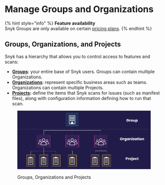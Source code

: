 # Manage Groups and Organizations

{% hint style="info" %}
**Feature availability**\
Snyk Groups are only available on certain [pricing plans](https://snyk.io/plans/).
{% endhint %}

## Groups, Organizations, and Projects

Snyk has a hierarchy that allows you to control access to features and scans:

* [**Groups**](introduction-to-groups.md): your entire base of Snyk users. Groups can contain multiple Organizations.
* [**Organizations**](whats-a-snyk-organization.md): represent specific business areas such as teams. Organizations can contain multiple Projects.
* [**Projects**](./#snyk-projects)**:** define the items that Snyk scans for issues (such as manifest files), along with configuration information defining how to run that scan.

<figure><img src="../../.gitbook/assets/image (1) (1) (1) (1) (1) (1) (1) (1) (1) (1).png" alt="Groups, Organizations and Projects"><figcaption><p>Groups, Organizations and Projects</p></figcaption></figure>

##
